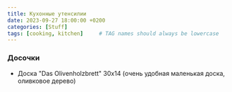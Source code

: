 ```yaml
---
title: Кухонные утенсилии
date: 2023-09-27 18:00:00 +0200
categories: [Stuff]
tags: [cooking, kitchen]     # TAG names should always be lowercase
---
```


### Досочки

- Доска "Das Olivenholzbrett" 30x14 (очень удобная маленькая доска, оливковое дерево)
